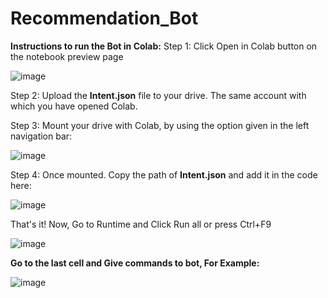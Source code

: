 # Recommendation_Bot
**Instructions to run the Bot in Colab:**
Step 1: Click Open in Colab button on the notebook preview page

![image](https://user-images.githubusercontent.com/42437754/119271105-b152d000-bc1d-11eb-8435-57cbdcee3322.png)

Step 2: Upload the **Intent.json** file to your drive. The same account with which you have opened Colab.

Step 3: Mount your drive with Colab, by using the option given in the left navigation bar:

![image](https://user-images.githubusercontent.com/42437754/119271221-3f2ebb00-bc1e-11eb-898c-6b6a399006e5.png)

Step 4: Once mounted. Copy the path of **Intent.json** and add it in the code here:

![image](https://user-images.githubusercontent.com/42437754/119271286-8a48ce00-bc1e-11eb-85de-db254352d089.png)

That's it!
Now, Go to Runtime and Click Run all or press Ctrl+F9

![image](https://user-images.githubusercontent.com/42437754/119271362-d4ca4a80-bc1e-11eb-9e9b-6be2f558a3e5.png)

**Go to the last cell and Give commands to bot, For Example:**

![image](https://user-images.githubusercontent.com/42437754/119271445-2bd01f80-bc1f-11eb-97cb-9a71f47bb234.png)


